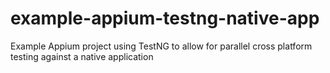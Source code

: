 # example-appium-testng-native-app
Example Appium project using TestNG to allow for parallel cross platform testing against a native application
